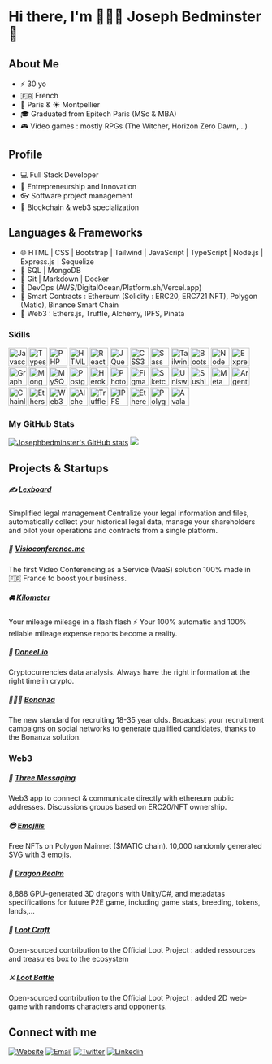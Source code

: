# Hi there, I'm 👨🏽‍💻 Joseph Bedminster 👋

## About Me

- ⚡️ 30 yo
- 🇫🇷 French
- 🥖 Paris & ☀️ Montpellier
- 🎓 Graduated from Epitech Paris (MSc & MBA)
- 🎮 Video games : mostly RPGs (The Witcher, Horizon Zero Dawn,...)


## Profile

- 💻 Full Stack Developer
- 💸 Entrepreneurship and Innovation
- 👓 Software project management
- 🦄 Blockchain & web3 specialization


## Languages & Frameworks

- 🌐 HTML | CSS | Bootstrap | Tailwind | JavaScript | TypeScript | Node.js | Express.js | Sequelize
- 💽 SQL | MongoDB
- 🔧 Git | Markdown | Docker
- 🚧 DevOps (AWS/DigitalOcean/Platform.sh/Vercel.app)
- 💎 Smart Contracts : Ethereum (Solidity : ERC20, ERC721 NFT), Polygon (Matic), Binance Smart Chain
- 🦄 Web3 : Ethers.js, Truffle, Alchemy, IPFS, Pinata


### Skills

<p align="left"> <a href="https://developer.mozilla.org/en-US/docs/Web/JavaScript" target="_blank" rel="noreferrer"><img src="https://raw.githubusercontent.com/danielcranney/readme-generator/main/public/icons/skills/javascript-colored.svg" width="36" height="36" alt="Javascript" /></a> <a href="https://www.typescriptlang.org/" target="_blank" rel="noreferrer"><img src="https://raw.githubusercontent.com/danielcranney/readme-generator/main/public/icons/skills/typescript-colored.svg" width="36" height="36" alt="Typescript" /></a> <a href="https://www.php.net/" target="_blank" rel="noreferrer"><img src="https://raw.githubusercontent.com/danielcranney/readme-generator/main/public/icons/skills/php-colored.svg" width="36" height="36" alt="PHP" /></a> <a href="https://developer.mozilla.org/en-US/docs/Glossary/HTML5" target="_blank" rel="noreferrer"><img src="https://raw.githubusercontent.com/danielcranney/readme-generator/main/public/icons/skills/html5-colored.svg" width="36" height="36" alt="HTML5" /></a> <a href="https://reactjs.org/" target="_blank" rel="noreferrer"><img src="https://raw.githubusercontent.com/danielcranney/readme-generator/main/public/icons/skills/react-colored.svg" width="36" height="36" alt="React" /></a> <a href="https://jquery.com/" target="_blank" rel="noreferrer"><img src="https://raw.githubusercontent.com/danielcranney/readme-generator/main/public/icons/skills/jquery-colored.svg" width="36" height="36" alt="JQuery" /></a> <a href="https://www.w3.org/TR/CSS/#css" target="_blank" rel="noreferrer"><img src="https://raw.githubusercontent.com/danielcranney/readme-generator/main/public/icons/skills/css3-colored.svg" width="36" height="36" alt="CSS3" /></a> <a href="https://sass-lang.com/" target="_blank" rel="noreferrer"><img src="https://raw.githubusercontent.com/danielcranney/readme-generator/main/public/icons/skills/sass-colored.svg" width="36" height="36" alt="Sass" /></a> <a href="https://tailwindcss.com/" target="_blank" rel="noreferrer"><img src="https://raw.githubusercontent.com/danielcranney/readme-generator/main/public/icons/skills/tailwindcss-colored.svg" width="36" height="36" alt="TailwindCSS" /></a> <a href="https://getbootstrap.com/" target="_blank" rel="noreferrer"><img src="https://raw.githubusercontent.com/danielcranney/readme-generator/main/public/icons/skills/bootstrap-colored.svg" width="36" height="36" alt="Bootstrap" /></a> <a href="https://nodejs.org/en/" target="_blank" rel="noreferrer"><img src="https://raw.githubusercontent.com/danielcranney/readme-generator/main/public/icons/skills/nodejs-colored.svg" width="36" height="36" alt="NodeJS" /></a> <a href="https://expressjs.com/" target="_blank" rel="noreferrer"><img src="https://raw.githubusercontent.com/danielcranney/readme-generator/main/public/icons/skills/express-colored.svg" width="36" height="36" alt="Express" /></a> <a href="https://graphql.org/" target="_blank" rel="noreferrer"><img src="https://raw.githubusercontent.com/danielcranney/readme-generator/main/public/icons/skills/graphql-colored.svg" width="36" height="36" alt="GraphQL" /></a> <a href="https://www.mongodb.com/" target="_blank" rel="noreferrer"><img src="https://raw.githubusercontent.com/danielcranney/readme-generator/main/public/icons/skills/mongodb-colored.svg" width="36" height="36" alt="MongoDB" /></a> <a href="https://www.mysql.com/" target="_blank" rel="noreferrer"><img src="https://raw.githubusercontent.com/danielcranney/readme-generator/main/public/icons/skills/mysql-colored.svg" width="36" height="36" alt="MySQL" /></a> <a href="https://www.postgresql.org/" target="_blank" rel="noreferrer"><img src="https://raw.githubusercontent.com/danielcranney/readme-generator/main/public/icons/skills/postgresql-colored.svg" width="36" height="36" alt="PostgreSQL" /></a> <a href="https://www.heroku.com/" target="_blank" rel="noreferrer"><img src="https://raw.githubusercontent.com/danielcranney/readme-generator/main/public/icons/skills/heroku-colored.svg" width="36" height="36" alt="Heroku" /></a> <a href="https://www.adobe.com/uk/products/photoshop.html" target="_blank" rel="noreferrer"><img src="https://raw.githubusercontent.com/danielcranney/readme-generator/main/public/icons/skills/photoshop-colored.svg" width="36" height="36" alt="Photoshop" /></a> <a href="https://www.figma.com/" target="_blank" rel="noreferrer"><img src="https://raw.githubusercontent.com/danielcranney/readme-generator/main/public/icons/skills/figma-colored.svg" width="36" height="36" alt="Figma" /></a> <a href="https://www.sketch.com/" target="_blank" rel="noreferrer"><img src="https://raw.githubusercontent.com/danielcranney/readme-generator/main/public/icons/skills/sketch-colored.svg" width="36" height="36" alt="Sketch" /></a> <a href="https://uniswap.org/" target="_blank" rel="noreferrer"><img src="https://raw.githubusercontent.com/danielcranney/readme-generator/main/public/icons/skills/uniswap-colored.svg" width="36" height="36" alt="Uniswap" /></a> <a href="https://www.sushi.com/" target="_blank" rel="noreferrer"><img src="https://raw.githubusercontent.com/danielcranney/readme-generator/main/public/icons/skills/sushiswap-colored.svg" width="36" height="36" alt="Sushiswap" /></a> <a href="https://metamask.io/" target="_blank" rel="noreferrer"><img src="https://raw.githubusercontent.com/danielcranney/readme-generator/main/public/icons/skills/metamask-colored.svg" width="36" height="36" alt="MetaMask" /></a> <a href="https://www.argent.xyz/" target="_blank" rel="noreferrer"><img src="https://raw.githubusercontent.com/danielcranney/readme-generator/main/public/icons/skills/argent-colored.svg" width="36" height="36" alt="Argent" /></a> <a href="https://chain.link/" target="_blank" rel="noreferrer"><img src="https://raw.githubusercontent.com/danielcranney/readme-generator/main/public/icons/skills/chainlink-colored.svg" width="36" height="36" alt="Chainlink" /></a> <a href="https://ethers.io" target="_blank" rel="noreferrer"><img src="https://raw.githubusercontent.com/danielcranney/readme-generator/main/public/icons/skills/ethers-colored.svg" width="36" height="36" alt="Ethers" /></a> <a href="https://web3js.readthedocs.io/en/v1.7.1/#" target="_blank" rel="noreferrer"><img src="https://raw.githubusercontent.com/danielcranney/readme-generator/main/public/icons/skills/web3js-colored.svg" width="36" height="36" alt="Web3Js" /></a> <a href="https://docs.alchemy.com/alchemy/documentation/alchemy-web3" target="_blank" rel="noreferrer"><img src="https://raw.githubusercontent.com/danielcranney/readme-generator/main/public/icons/skills/alchemy-colored.svg" width="36" height="36" alt="Alchemy" /></a> <a href="https://trufflesuite.com" target="_blank" rel="noreferrer"><img src="https://raw.githubusercontent.com/danielcranney/readme-generator/main/public/icons/skills/truffle-colored.svg" width="36" height="36" alt="Truffle" /></a> <a href="https://ipfs.io/" target="_blank" rel="noreferrer"><img src="https://raw.githubusercontent.com/danielcranney/readme-generator/main/public/icons/skills/ipfs-colored.svg" width="36" height="36" alt="IPFS" /></a> <a href="https://ethereum.org/en/" target="_blank" rel="noreferrer"><img src="https://raw.githubusercontent.com/danielcranney/readme-generator/main/public/icons/skills/ethereum-colored.svg" width="36" height="36" alt="Ethereum" /></a> <a href="https://polygon.technology/" target="_blank" rel="noreferrer"><img src="https://raw.githubusercontent.com/danielcranney/readme-generator/main/public/icons/skills/polygon-colored.svg" width="36" height="36" alt="Polygon" /></a> <a href="https://www.avax.network/" target="_blank" rel="noreferrer"><img src="https://raw.githubusercontent.com/danielcranney/readme-generator/main/public/icons/skills/avalanche-colored.svg" width="36" height="36" alt="Avalanche" /></a> </p> 


### My GitHub Stats

<a href="http://www.github.com/Josephbedminster"><img src="https://github-readme-stats.vercel.app/api?username=Josephbedminster&show_icons=true&hide=&count_private=true&title_color=0891b2&text_color=ffffff&icon_color=0891b2&bg_color=1c1917&hide_border=true&show_icons=true" alt="Josephbedminster's GitHub stats" /></a>
<a href="http://www.github.com/Josephbedminster"><img src="https://github-readme-streak-stats.herokuapp.com/?user=Josephbedminster&stroke=ffffff&background=1c1917&ring=0891b2&fire=0891b2&currStreakNum=ffffff&currStreakLabel=0891b2&sideNums=ffffff&sideLabels=ffffff&dates=ffffff&hide_border=true" /></a>



## Projects & Startups

##### ✍️ [Lexboard][lexboard]
Simplified legal management
Centralize your legal information and files, automatically collect your historical legal data, manage your shareholders and pilot your operations and contracts from a single platform.

##### 📲 [Visioconference.me][vaas]
The first Video Conferencing as a Service (VaaS) solution 100% made in 🇫🇷 France to boost your business.

##### 🚘 [Kilometer][kilometer]
Your mileage mileage in a flash flash ⚡
Your 100% automatic and 100% reliable mileage expense reports become a reality.

##### 🤖 [Daneel.io][daneel]
Cryptocurrencies data analysis.
Always have the right information at the right time in crypto.

##### 👨🏻‍🎓 [Bonanza][bonanza]
The new standard for recruiting 18-35 year olds.
Broadcast your recruitment campaigns on social networks to generate qualified candidates, thanks to the Bonanza solution.


### Web3

##### 🌈 [Three Messaging][three]
Web3 app to connect & communicate directly with ethereum public addresses. Discussions groups based on ERC20/NFT ownership.

##### 😎 [Emojiiis][emojiiis]
Free NFTs on Polygon Mainnet ($MATIC chain). 10,000 randomly generated SVG with 3 emojis.

##### 🐉 [Dragon Realm][dragon]
8,888 GPU-generated 3D dragons with Unity/C#, and metadatas specifications for future P2E game, including game stats, breeding, tokens, lands,...

##### 💎 [Loot Craft][lootcraft]
Open-sourced contribution to the Official Loot Project : added ressources and treasures box to the ecosystem
##### ⚔️ [Loot Battle][lootbattle]
Open-sourced contribution to the Official Loot Project : added 2D web-game with randoms characters and opponents.

## Connect with me
[![Website](https://img.shields.io/badge/Dev.to-Blog%20&%20articles-yellow?style=for-the-badge&logo=dev.to)][website]
[![Email](https://img.shields.io/badge/Email-joseph@bedminster.fr-red?style=for-the-badge&logo=gmail)][email]
[![Twitter](https://img.shields.io/twitter/follow/jocodey?color=1DA1F2&logo=twitter&style=for-the-badge)][twitter]
[![Linkedin](https://img.shields.io/badge/LinkedIn-Joseph%20Bedminster-blue?style=for-the-badge&logo=linkedin)][linkedin]

[three]: https://three-app.com/
[lootbattle]: https://loot-craft.com/battle
[lootcraft]: https://loot-craft.com/
[dragon]: https://dragonrealm-p2e.com/
[emojiiis]: https://emojiiis.co/
[website]: https://dev.to/@josephbedminster
[bonanza]: https://bonanza.co
[twitter]: https://twitter.com/Lyliiya
[daneel]: https://daneel.io/
[kilometer]: https://kilometer.fr/
[vaas]: https://visioconference.me
[linkedin]: https://www.linkedin.com/in/joseph-bedminster/
[email]: mailto:joseph@bedminster.fr
[lexboard]: https://lexboard.fr/
